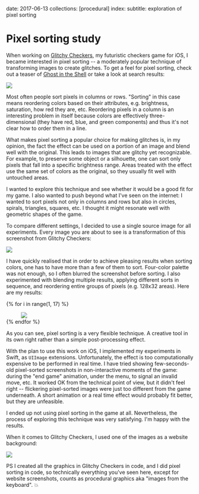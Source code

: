 date: 2017-06-13
collections: [procedural]
index:
  subtitle: exploration of pixel sorting

Pixel sorting study
===================

When working on [Glitchy Checkers][], my futuristic checkers game for
iOS, I became interested in pixel sorting -- a moderately popular
technique of transforming images to create glitches.  To get a feel for
pixel sorting, check out a teaser of [Ghost in the Shell][GITS] or take
a look at search results:

[![](search.jpg)][search]

  [Glitchy Checkers]: /checkers
  [GITS]: https://www.youtube.com/watch?v=q7Tm73m0VZs
  [search]: https://duckduckgo.com/?q=pixel+sorting&t=h_&ia=images&iax=1

Most often people sort pixels in columns or rows.  "Sorting" in this
case means reordering colors based on their attributes, e.g. brightness,
saturation, how red they are, etc.  Reordering pixels in a column
is an interesting problem in itself because colors are effectively
three-dimensional (they have red, blue, and green components) and thus
it's not clear how to order them in a line.

What makes pixel sorting a popular choice for making glitches is, in my
opinion, the fact the effect can be used on a portion of an image and
blend well with the original.  This leads to images that are glitchy yet
recognizable.  For example, to preserve some object or a silhouette, one
can sort only pixels that fall into a specific brightness range.  Areas
treated with the effect use the same set of colors as the original, so
they usually fit well with untouched areas.

I wanted to explore this technique and see whether it would be a good
fit for my game.  I also wanted to push beyond what I've seen on the
internet: I wanted to sort pixels not only in columns and rows but
also in circles, spirals, triangles, squares, etc.  I thought it might
resonate well with geometric shapes of the game.

To compare different settings, I decided to use a single source
image for all experiments.  Every image you are about to see is a
transformation of this screenshot from Glitchy Checkers:

![](original.png)

I have quickly realised that in order to achieve pleasing results
when sorting colors, one has to have more than a few of them to sort.
Four-color palette was not enough, so I often blurred the screenshot
before sorting.  I also experimented with blending multiple results,
applying different sorts in sequence, and reordering entire groups of
pixels (e.g. 128x32 areas).  Here are my results:

{% for i in range(1, 17) %}
<figure class="full-width" style="margin-bottom: 1px">
    <img data='{"max_width": 4608, "max_height": 2048}' src="triptychs/{{ i }}.jpg"/>
</figure>
{% endfor %}
<br/>

As you can see, pixel sorting is a very flexible technique.  A creative
tool in its own right rather than a simple post-processing effect.

With the plan to use this work on iOS, I implemented my experiments
in Swift, as `UIImage` extensions.  Unfortunately, the effect is too
computationally expensive to be performed in real time. I have tried
showing few-seconds-old pixel-sorted screenshots in non-interactive
moments of the game: during the "end game" animation, under the menu, to
signal an invalid move, etc.  It worked OK from the technical point of
view, but it didn't feel right -- flickering pixel-sorted images were
just too different from the game underneath.  A short animation or a
real time effect would probably fit better, but they are unfeasible.

I ended up not using pixel sorting in the game at all.  Nevertheless,
the process of exploring this technique was very satisfying.  I'm happy
with the results.

When it comes to Glitchy Checkers, I used one of the images as a website
background:

[![](website.jpg)][Glitchy Checkers]

PS I created all the graphics in Glitchy Checkers in code, and I did
pixel sorting in code, so technically everything you've seen here,
except for website screenshots, counts as procedural graphics aka
"images from the keyboard". 💥
